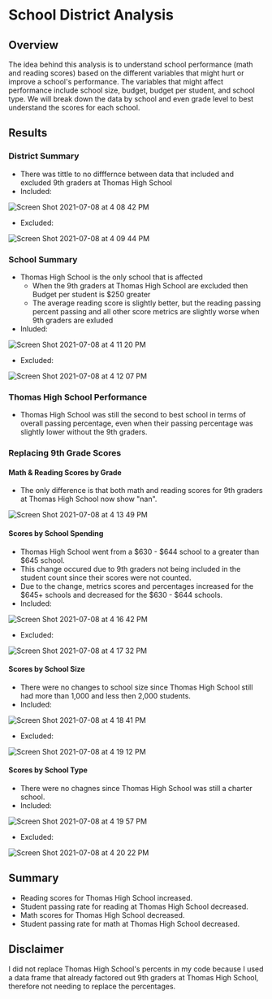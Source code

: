 # School District Analysis
## Overview
The idea behind this analysis is to understand school performance (math and reading scores) based on the different variables that might hurt or improve a school's performance. The variables that might affect performance include school size, budget, budget per student, and school type. We will break down the data by school and even grade level to best understand the scores for each school.

## Results
### District Summary
* There was tittle to no difffernce between data that included and excluded 9th graders at Thomas High School
* Included:

![Screen Shot 2021-07-08 at 4 08 42 PM](https://user-images.githubusercontent.com/82982180/124991092-d43b1700-e006-11eb-90a0-cf5340e32591.png)
* Excluded:

![Screen Shot 2021-07-08 at 4 09 44 PM](https://user-images.githubusercontent.com/82982180/124991193-f2a11280-e006-11eb-8718-f12913cb0e9a.png)


### School Summary
* Thomas High School is the only school that is affected
  * When the 9th graders at Thomas High School are excluded then Budget per student is $250 greater
  * The average reading score is slightly better, but the reading passing percent passing and all other score metrics are slightly worse when 9th graders are exluded
* Inluded:

![Screen Shot 2021-07-08 at 4 11 20 PM](https://user-images.githubusercontent.com/82982180/124991386-309e3680-e007-11eb-9f6e-d4dfdd676ab2.png)

* Excluded:

![Screen Shot 2021-07-08 at 4 12 07 PM](https://user-images.githubusercontent.com/82982180/124991431-44e23380-e007-11eb-973c-2f9023705a45.png)


### Thomas High School Performance
* Thomas High School was still the second to best school in terms of overall passing percentage, even when their passing percentage was slightly lower without the 9th graders.
### Replacing 9th Grade Scores
#### Math & Reading Scores by Grade
* The only difference is that both math and reading scores for 9th graders at Thomas High School now show "nan".

![Screen Shot 2021-07-08 at 4 13 49 PM](https://user-images.githubusercontent.com/82982180/124991616-81ae2a80-e007-11eb-9c15-9ff048b87d45.png)


#### Scores by School Spending
* Thomas High School went from a $630 - $644 school to a greater than $645 school.
 * This change occured due to 9th graders not being included in the student count since their scores were not counted.
* Due to the change, metrics scores and percentages increased for the $645+ schools and decreased for the $630 - $644 schools.
* Included:

![Screen Shot 2021-07-08 at 4 16 42 PM](https://user-images.githubusercontent.com/82982180/124991934-ec5f6600-e007-11eb-80b4-eaed011364b5.png)
* Excluded:

![Screen Shot 2021-07-08 at 4 17 32 PM](https://user-images.githubusercontent.com/82982180/124991999-05681700-e008-11eb-9e24-274fea41c0e1.png)


#### Scores by School Size
* There were no changes to school size since Thomas High School still had more than 1,000 and less then 2,000 students.
* Included:

![Screen Shot 2021-07-08 at 4 18 41 PM](https://user-images.githubusercontent.com/82982180/124992119-30526b00-e008-11eb-9b4c-3b207acba558.png)

* Excluded:

![Screen Shot 2021-07-08 at 4 19 12 PM](https://user-images.githubusercontent.com/82982180/124992161-4102e100-e008-11eb-8e45-238a8e75742a.png)


#### Scores by School Type
* There were no chagnes since Thomas High School was still a charter school.
* Included:

![Screen Shot 2021-07-08 at 4 19 57 PM](https://user-images.githubusercontent.com/82982180/124992274-5bd55580-e008-11eb-9a70-c20d3aae77d6.png)

* Excluded:

![Screen Shot 2021-07-08 at 4 20 22 PM](https://user-images.githubusercontent.com/82982180/124992321-6bed3500-e008-11eb-9330-425b00699a1c.png)


## Summary
* Reading scores for Thomas High School increased.
* Student passing rate for reading at Thomas High School decreased.
* Math scores for Thomas High School decreased.
* Student passing rate for math at Thomas High School decreased.

## Disclaimer
I did not replace Thomas High School's percents in my code because I used a data frame that already factored out 9th graders at Thomas High School, therefore not needing to replace the percentages.
